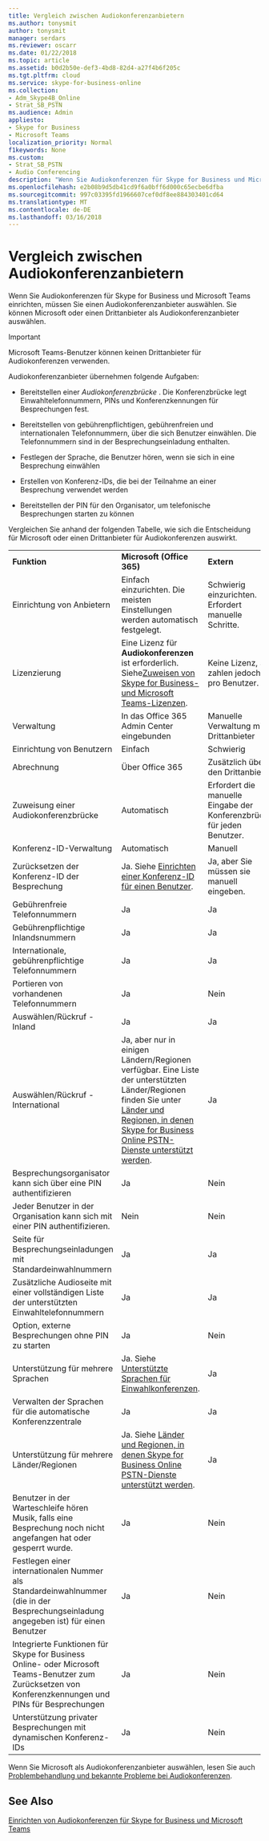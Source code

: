```yaml
---
title: Vergleich zwischen Audiokonferenzanbietern
ms.author: tonysmit
author: tonysmit
manager: serdars
ms.reviewer: oscarr
ms.date: 01/22/2018
ms.topic: article
ms.assetid: b0d2b50e-def3-4bd8-82d4-a27f4b6f205c
ms.tgt.pltfrm: cloud
ms.service: skype-for-business-online
ms.collection:
- Adm_Skype4B_Online
- Strat_SB_PSTN
ms.audience: Admin
appliesto:
- Skype for Business
- Microsoft Teams
localization_priority: Normal
f1keywords: None
ms.custom:
- Strat_SB_PSTN
- Audio Conferencing
description: "Wenn Sie Audiokonferenzen für Skype for Business und Microsoft Teams einrichten, müssen Sie einen Audiokonferenzanbieter auswählen. Sie können Microsoft oder einen Drittanbieter als Audiokonferenzanbieter auswählen."
ms.openlocfilehash: e2b08b9d5db41cd9f6a0bff6d000c65ecbe6dfba
ms.sourcegitcommit: 997c03395fd1966607cef0df8ee884303401cd64
ms.translationtype: MT
ms.contentlocale: de-DE
ms.lasthandoff: 03/16/2018
---
```

# <a name="compare-audio-conferencing-providers"></a>Vergleich zwischen Audiokonferenzanbietern

Wenn Sie Audiokonferenzen für Skype for Business und Microsoft Teams einrichten, müssen Sie einen Audiokonferenzanbieter auswählen. Sie können Microsoft oder einen Drittanbieter als Audiokonferenzanbieter auswählen. 
  
> [!IMPORTANT]
> Microsoft Teams-Benutzer können keinen Drittanbieter für Audiokonferenzen verwenden. 
  
Audiokonferenzanbieter übernehmen folgende Aufgaben: 
  
- Bereitstellen einer  *Audiokonferenzbrücke*  . Die Konferenzbrücke legt Einwahltelefonnummern, PINs und Konferenzkennungen für Besprechungen fest.
    
- Bereitstellen von gebührenpflichtigen, gebührenfreien und internationalen Telefonnummern, über die sich Benutzer einwählen. Die Telefonnummern sind in der Besprechungseinladung enthalten.
    
- Festlegen der Sprache, die Benutzer hören, wenn sie sich in eine Besprechung einwählen
    
- Erstellen von Konferenz-IDs, die bei der Teilnahme an einer Besprechung verwendet werden
    
- Bereitstellen der PIN für den Organisator, um telefonische Besprechungen starten zu können
    
Vergleichen Sie anhand der folgenden Tabelle, wie sich die Entscheidung für Microsoft oder einen Drittanbieter für Audiokonferenzen auswirkt.
  
||||
|:-----|:-----|:-----|
|**Funktion** <br/> |**Microsoft (Office 365)** <br/> |**Extern** <br/> |
|Einrichtung von Anbietern  <br/> |Einfach einzurichten. Die meisten Einstellungen werden automatisch festgelegt.  <br/> |Schwierig einzurichten. Erfordert manuelle Schritte.  <br/> |
|Lizenzierung  <br/> |Eine Lizenz für **Audiokonferenzen** ist erforderlich. Siehe[Zuweisen von Skype for Business- und Microsoft Teams-Lizenzen](../skype-for-business-and-microsoft-teams-add-on-licensing/assign-skype-for-business-and-microsoft-teams-licenses.md).<br/> |Keine Lizenz, Sie zahlen jedoch pro Benutzer.  <br/> |
|Verwaltung  <br/> |In das Office 365 Admin Center eingebunden  <br/> |Manuelle Verwaltung mit Drittanbieter  <br/> |
|Einrichtung von Benutzern  <br/> |Einfach  <br/> |Schwierig  <br/> |
|Abrechnung  <br/> |Über Office 365  <br/> | Zusätzlich über den Drittanbieter <br/> |
|Zuweisung einer Audiokonferenzbrücke  <br/> |Automatisch  <br/> |Erfordert die manuelle Eingabe der Konferenzbrücke für jeden Benutzer.  <br/> |
|Konferenz-ID-Verwaltung  <br/> |Automatisch  <br/> |Manuell  <br/> |
|Zurücksetzen der Konferenz-ID der Besprechung  <br/> |Ja. Siehe [Einrichten einer Konferenz-ID für einen Benutzer](reset-a-conference-id-for-a-user.md).<br/> |Ja, aber Sie müssen sie manuell eingeben.  <br/> |
|Gebührenfreie Telefonnummern  <br/> |Ja  <br/> |Ja  <br/> |
|Gebührenpflichtige Inlandsnummern  <br/> |Ja  <br/> |Ja  <br/> |
|Internationale, gebührenpflichtige Telefonnummern  <br/> |Ja  <br/> |Ja  <br/> |
|Portieren von vorhandenen Telefonnummern  <br/> |Ja  <br/> |Nein  <br/> |
|Auswählen/Rückruf - Inland  <br/> |Ja  <br/> |Ja  <br/> |
|Auswählen/Rückruf - International  <br/> |Ja, aber nur in einigen Ländern/Regionen verfügbar. Eine Liste der unterstützten Länder/Regionen finden Sie unter [Länder und Regionen, in denen Skype for Business Online PSTN-Dienste unterstützt werden](../country-and-region-availability-for-audio-conferencing-and-calling-plans/country-and-region-availability-for-audio-conferencing-and-calling-plans.md).<br/> |Ja  <br/> |
|Besprechungsorganisator kann sich über eine PIN authentifizieren  <br/> |Ja  <br/> |Nein  <br/> |
|Jeder Benutzer in der Organisation kann sich mit einer PIN authentifizieren.  <br/> |Nein  <br/> |Nein  <br/> |
|Seite für Besprechungseinladungen mit Standardeinwahlnummern  <br/> |Ja  <br/> |Ja  <br/> |
|Zusätzliche Audioseite mit einer vollständigen Liste der unterstützten Einwahltelefonnummern  <br/> |Ja  <br/> |Ja  <br/> |
|Option, externe Besprechungen ohne PIN zu starten  <br/> |Ja  <br/> |Nein  <br/> |
|Unterstützung für mehrere Sprachen  <br/> |Ja. Siehe [Unterstützte Sprachen für Einwahlkonferenzen](audio-conferencing-supported-languages.md).<br/> |Ja  <br/> |
|Verwalten der Sprachen für die automatische Konferenzzentrale  <br/> |Ja  <br/> |Ja  <br/> |
|Unterstützung für mehrere Länder/Regionen  <br/> |Ja. Siehe [Länder und Regionen, in denen Skype for Business Online PSTN-Dienste unterstützt werden](../country-and-region-availability-for-audio-conferencing-and-calling-plans/country-and-region-availability-for-audio-conferencing-and-calling-plans.md).<br/> |Ja  <br/> |
|Benutzer in der Warteschleife hören Musik, falls eine Besprechung noch nicht angefangen hat oder gesperrt wurde.  <br/> |Ja  <br/> |Nein  <br/> |
|Festlegen einer internationalen Nummer als Standardeinwahlnummer (die in der Besprechungseinladung angegeben ist) für einen Benutzer  <br/> |Ja  <br/> |Nein  <br/> |
|Integrierte Funktionen für Skype for Business Online- oder Microsoft Teams-Benutzer zum Zurücksetzen von Konferenzkennungen und PINs für Besprechungen  <br/> |Ja  <br/> |Nein  <br/> |
|Unterstützung privater Besprechungen mit dynamischen Konferenz-IDs  <br/> |Ja  <br/> |Nein  <br/> |
   
Wenn Sie Microsoft als Audiokonferenzanbieter auswählen, lesen Sie auch [Problembehandlung und bekannte Probleme bei Audiokonferenzen](audio-conferencing-troubleshooting-and-known-issues.md).
  
## <a name="related-topics"></a>See Also

[Einrichten von Audiokonferenzen für Skype for Business und Microsoft Teams](set-up-audio-conferencing.md)

